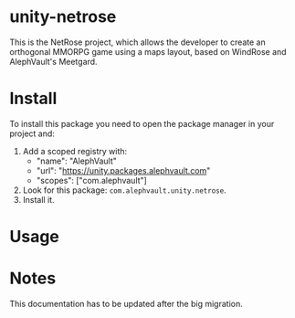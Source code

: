 # unity-netrose
This is the NetRose project, which allows the developer to create an orthogonal MMORPG game using a maps layout, based on WindRose and AlephVault's Meetgard.

# Install
To install this package you need to open the package manager in your project and:

  1. Add a scoped registry with:
     - "name": "AlephVault"
     - "url": "https://unity.packages.alephvault.com"
     - "scopes": ["com.alephvault"]
  3. Look for this package: `com.alephvault.unity.netrose`.
  4. Install it.

# Usage

# Notes
This documentation has to be updated after the big migration.
